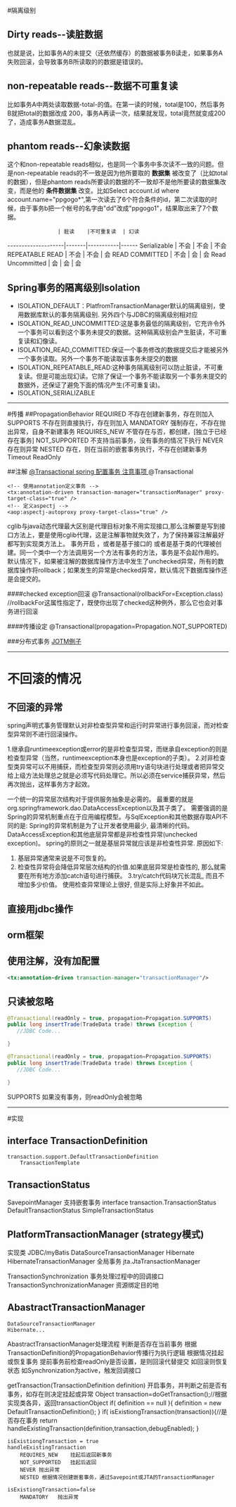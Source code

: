 

#隔离级别
##  Dirty reads--读脏数据
 也就是说，比如事务A的未提交（还依然缓存）的数据被事务B读走，如果事务A失败回滚，会导致事务B所读取的的数据是错误的。
## non-repeatable reads--数据不可重复读
比如事务A中两处读取数据-total-的值。在第一读的时候，total是100，然后事务B就把total的数据改成 200，事务A再读一次，结果就发现，total竟然就变成200了，造成事务A数据混乱。
## phantom reads--幻象读数据
这个和non-repeatable reads相似，也是同一个事务中多次读不一致的问题。但是non-repeatable reads的不一致是因为他所要取的 **数据集** 被改变了（比如total的数据），但是phantom reads所要读的数据的不一致却不是他所要读的数据集改变，而是他的 **条件数据集** 改变。比如Select account.id where account.name="ppgogo*",第一次读去了6个符合条件的id，第二次读取的时候，由于事务b把一个帐号的名字由"dd"改成"ppgogo1"，结果取出来了7个数据。

					| 脏读 	|不可重复读	| 幻读 
--------------------|-------|-----------|------
Serializable 		| 不会 	| 不会		| 不会 
REPEATABLE READ 	| 不会	| 不会 		| 会 
READ COMMITTED 		| 不会 	| 会 		| 会 
Read Uncommitted 	| 会	| 会 		| 会

## Spring事务的隔离级别Isolation
* ISOLATION_DEFAULT：PlatfromTransactionManager默认的隔离级别，使用数据库默认的事务隔离级别.
另外四个与JDBC的隔离级别相对应
* ISOLATION_READ_UNCOMMITTED:这是事务最低的隔离级别，它充许令外一个事务可以看到这个事务未提交的数据。这种隔离级别会产生脏读，不可重复读和幻像读。
* ISOLATION_READ_COMMITTED:保证一个事务修改的数据提交后才能被另外一个事务读取。另外一个事务不能读取该事务未提交的数据
* ISOLATION_REPEATABLE_READ:这种事务隔离级别可以防止脏读，不可重复读。但是可能出现幻读。它除了保证一个事务不能读取另一个事务未提交的数据外，还保证了避免下面的情况产生(不可重复读)。
* ISOLATION_SERIALIZABLE 

---
#传播
##PropagationBehavior
    REQUIRED 不存在创建新事务，存在则加入
    SUPPORTS 不存在则直接执行，存在则加入
    MANDATORY 强制存在，不存在抛出异常，自身不新建事务
    REQUIRES_NEW 不管存在与否，都创建，[独立于已经存在事务]
    NOT_SUPPORTED 不支持当前事务，没有事务的情况下执行
    NEVER 存在则异常
    NESTED 存在，则在当前的嵌套事务执行，不存在创建新事务
Timeout
ReadOnly


##注解
[@Transactional spring 配置事务 注意事项 ](http://blog.sina.com.cn/s/blog_667ac0360102ebem.html)
@Transactional

    <!-- 使用annotation定义事务 -->
    <tx:annotation-driven transaction-manager="transactionManager" proxy-target-class="true" />
    <!-- 定义aspectj -->
    <aop:aspectj-autoproxy proxy-target-class="true" />
cglib与java动态代理最大区别是代理目标对象不用实现接口,那么注解要是写到接口方法上，要是使用cglib代理，这是注解事物就失效了，为了保持兼容注解最好都写到实现类方法上。
事务开启 ，或者是基于接口的 或者是基于类的代理被创建。同一个类中一个方法调用另一个方法有事务的方法，事务是不会起作用的。
默认情况下，如果被注解的数据库操作方法中发生了unchecked异常，所有的数据库操作将rollback；如果发生的异常是checked异常，默认情况下数据库操作还是会提交的。

####checked exception回滚
@Transactional(rollbackFor=Exception.class)
//rollbackFor这属性指定了，既使你出现了checked这种例外，那么它也会对事务进行回滚

####传播设定
@Transactional(propagation=Propagation.NOT_SUPPORTED)

###分布式事务
[JOTM例子](http://log-cd.iteye.com/blog/807607)


---
# 不回滚的情况
## 不回滚的异常
spring声明式事务管理默认对非检查型异常和运行时异常进行事务回滚，而对检查型异常则不进行回滚操作。

1.继承自runtimeexception或error的是非检查型异常，而继承自exception的则是检查型异常（当然，runtimeexception本身也是exception的子类）。
2.对非检查型类异常可以不用捕获，而检查型异常则必须用try语句块进行处理或者把异常交给上级方法处理总之就是必须写代码处理它。所以必须在service捕获异常，然后再次抛出，这样事务方才起效。

一个统一的异常层次结构对于提供服务抽象是必需的。 最重要的就是org.springframework.dao.DataAccessException以及其子类了。 需要强调的是Spring的异常机制重点在于应用编程模型。与SqlException和其他数据存取API不同的是: Spring的异常机制是为了让开发者使用最少, 最清晰的代码。DataAccessException和其他底层异常都是非检查性异常(unchecked exception)。 spring的原则之一就是基层异常就应该是非检查性异常. 原因如下: 
1. 基层异常通常来说是不可恢复的。 
2. 检查性异常将会降低异常层次结构的价值.如果底层异常是检查性的, 那么就需要在所有地方添加catch语句进行捕获。 
3.try/catch代码块冗长混乱, 而且不增加多少价值。 
使用检查异常理论上很好, 但是实际上好象并不如此。 

## 直接用jdbc操作

## orm框架

## 使用注解，没有加配置
```xml
<tx:annotation-driven transaction-manager="transactionManager"/>
```

## 只读被忽略
```java
@Transactional(readOnly = true, propagation=Propagation.SUPPORTS)   
public long insertTrade(TradeData trade) throws Exception {
   //JDBC Code...

}

@Transactional(readOnly = true, propagation=Propagation.SUPPORTS)
public long insertTrade(TradeData trade) throws Exception {
   //JDBC Code...

}
```
SUPPORTS 如果没有事务，则readOnly会被忽略





---------
#实现
## interface TransactionDefinition
    transaction.support.DefaultTransactionDefinition
        TransactionTemplate

## TransactionStatus
SavepointManager 支持嵌套事务
interface transaction.TransactionStatus
    DefaultTransactionStatus
    SimpleTransactionStatus

## PlatformTransactionManager (strategy模式)
实现类
JDBC/myBatis    DataSourceTransactionManager
Hibernate       HibernateTransactionManager
全局事务    jta.JtaTransactionManager

TransactionSynchronization 事务处理过程中的回调接口
TransactionSynchronizationManager 资源绑定目的地

## AbastractTransactionManager
    DataSourceTransactionManager
    Hibernate...

AbastractTransactionManager处理流程
    判断是否存在当前事务
    根据TransactionDefinition的PropagationBehavior传播行为执行逻辑
    根据情况挂起或恢复事务
    提前事务前检查readOnly是否设置，是则回滚代替提交
    如回滚则恢复状态
    如Synchronization为active，触发回调接口

getTransaction(TransactionDefinition definition)
开启事务，并判断之前是否有事务，如存在则决定挂起或异常
    Object transaction=doGetTransaction();//根据实现类各异，返回transactionObject
    if( definition == null ){
        definition = new DefaultTransactionDefinition();
    }
    if( isExistiongTransaction(transaction)){//是否存在事务
        return handleExistingTransaction(definition,transaction,debugEnabled);
    }

    isExistiongTransaction = true
    handleExistingTransaction
        REQUIRES_NEW    挂起后返回新事务
        NOT_SUPPORTED   挂起后返回
        NEVER 抛出异常
        NESTED 根据情况创建嵌套事务，通过Savepoint或JTA的TransactionManager

    isExistiongTransaction=false
        MANDATORY   抛出异常







